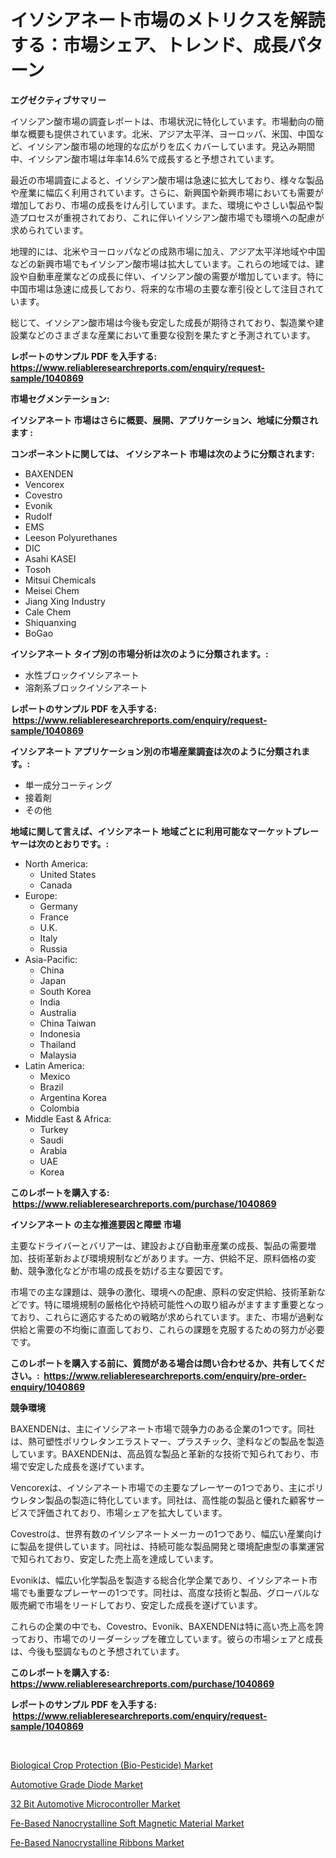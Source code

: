 <p><h1>イソシアネート市場のメトリクスを解読する：市場シェア、トレンド、成長パターン</h1></p><p><strong>エグゼクティブサマリー</strong></p>
<p><p>イソシアン酸市場の調査レポートは、市場状況に特化しています。市場動向の簡単な概要も提供されています。北米、アジア太平洋、ヨーロッパ、米国、中国など、イソシアン酸市場の地理的な広がりを広くカバーしています。見込み期間中、イソシアン酸市場は年率14.6%で成長すると予想されています。</p><p>最近の市場調査によると、イソシアン酸市場は急速に拡大しており、様々な製品や産業に幅広く利用されています。さらに、新興国や新興市場においても需要が増加しており、市場の成長をけん引しています。また、環境にやさしい製品や製造プロセスが重視されており、これに伴いイソシアン酸市場でも環境への配慮が求められています。</p><p>地理的には、北米やヨーロッパなどの成熟市場に加え、アジア太平洋地域や中国などの新興市場でもイソシアン酸市場は拡大しています。これらの地域では、建設や自動車産業などの成長に伴い、イソシアン酸の需要が増加しています。特に中国市場は急速に成長しており、将来的な市場の主要な牽引役として注目されています。</p><p>総じて、イソシアン酸市場は今後も安定した成長が期待されており、製造業や建設業などのさまざまな産業において重要な役割を果たすと予測されています。</p></p>
<p><strong>レポートのサンプル PDF を入手する: <a href="https://www.reliableresearchreports.com/enquiry/request-sample/1040869">https://www.reliableresearchreports.com/enquiry/request-sample/1040869</a></strong></p>
<p><strong>市場セグメンテーション:</strong></p>
<p><strong> イソシアネート 市場はさらに概要、展開、アプリケーション、地域に分類されます :</strong></p>
<p><strong>コンポーネントに関しては、 イソシアネート 市場は次のように分類されます: &nbsp;</strong></p>
<p><ul><li>BAXENDEN</li><li>Vencorex</li><li>Covestro</li><li>Evonik</li><li>Rudolf</li><li>EMS</li><li>Leeson Polyurethanes</li><li>DIC</li><li>Asahi KASEI</li><li>Tosoh</li><li>Mitsui Chemicals</li><li>Meisei Chem</li><li>Jiang Xing Industry</li><li>Cale Chem</li><li>Shiquanxing</li><li>BoGao</li></ul></p>
<p><strong> イソシアネート タイプ別の市場分析は次のように分類されます。:</strong></p>
<p><ul><li>水性ブロックイソシアネート</li><li>溶剤系ブロックイソシアネート</li></ul></p>
<p><strong>レポートのサンプル PDF を入手する: &nbsp;<a href="https://www.reliableresearchreports.com/enquiry/request-sample/1040869">https://www.reliableresearchreports.com/enquiry/request-sample/1040869</a></strong></p>
<p><strong> イソシアネート アプリケーション別の市場産業調査は次のように分類されます。:</strong></p>
<p><ul><li>単一成分コーティング</li><li>接着剤</li><li>その他</li></ul></p>
<p><strong>地域に関して言えば、イソシアネート 地域ごとに利用可能なマーケットプレーヤーは次のとおりです。:</strong></p>
<p><ul>
    <li>
        North America:
        <ul>
            <li>United States</li>
            <li>Canada</li>
        </ul>
    </li>
    <li>
        Europe:
        <ul>
            <li>Germany</li>
            <li>France</li>
            <li>U.K.</li>
            <li>Italy</li>
            <li>Russia</li>
        </ul>
    </li>
    <li>
        Asia-Pacific:
        <ul>
            <li>China</li>
            <li>Japan</li>
            <li>South Korea</li>
            <li>India</li>
            <li>Australia</li>
            <li>China Taiwan</li>
            <li>Indonesia</li>
            <li>Thailand</li>
            <li>Malaysia</li>
        </ul>
    </li>
    <li>
        Latin America:
        <ul>
            <li>Mexico</li>
            <li>Brazil</li>
            <li>Argentina Korea</li>
            <li>Colombia</li>
        </ul>
    </li>
    <li>
        Middle East & Africa:
        <ul>
            <li>Turkey</li>
            <li>Saudi</li>
            <li>Arabia</li>
            <li>UAE</li>
            <li>Korea</li>
        </ul>
    </li>
    </ul></p>
<p><strong>このレポートを購入する: &nbsp;<a href="https://www.reliableresearchreports.com/purchase/1040869">https://www.reliableresearchreports.com/purchase/1040869</a></strong></p>
<p><strong>イソシアネート の主な推進要因と障壁 市場</strong></p>
<p><p>主要なドライバーとバリアーは、建設および自動車産業の成長、製品の需要増加、技術革新および環境規制などがあります。一方、供給不足、原料価格の変動、競争激化などが市場の成長を妨げる主な要因です。</p><p>市場での主な課題は、競争の激化、環境への配慮、原料の安定供給、技術革新などです。特に環境規制の厳格化や持続可能性への取り組みがますます重要となっており、これらに適応するための戦略が求められています。また、市場が過剰な供給と需要の不均衡に直面しており、これらの課題を克服するための努力が必要です。</p></p>
<p><strong>このレポートを購入する前に、質問がある場合は問い合わせるか、共有してください。:&nbsp; <a href="https://www.reliableresearchreports.com/enquiry/pre-order-enquiry/1040869">https://www.reliableresearchreports.com/enquiry/pre-order-enquiry/1040869</a></strong></p>
<p><strong>競争環境</strong></p>
<p><p>BAXENDENは、主にイソシアネート市場で競争力のある企業の1つです。同社は、熱可塑性ポリウレタンエラストマー、プラスチック、塗料などの製品を製造しています。BAXENDENは、高品質な製品と革新的な技術で知られており、市場で安定した成長を遂げています。</p><p>Vencorexは、イソシアネート市場での主要なプレーヤーの1つであり、主にポリウレタン製品の製造に特化しています。同社は、高性能の製品と優れた顧客サービスで評価されており、市場シェアを拡大しています。</p><p>Covestroは、世界有数のイソシアネートメーカーの1つであり、幅広い産業向けに製品を提供しています。同社は、持続可能な製品開発と環境配慮型の事業運営で知られており、安定した売上高を達成しています。</p><p>Evonikは、幅広い化学製品を製造する総合化学企業であり、イソシアネート市場でも重要なプレーヤーの1つです。同社は、高度な技術と製品、グローバルな販売網で市場をリードしており、安定した成長を遂げています。</p><p>これらの企業の中でも、Covestro、Evonik、BAXENDENは特に高い売上高を誇っており、市場でのリーダーシップを確立しています。彼らの市場シェアと成長は、今後も堅調なものと予想されています。</p></p>
<p><strong>このレポートを購入する: &nbsp; <a href="https://www.reliableresearchreports.com/purchase/1040869">https://www.reliableresearchreports.com/purchase/1040869</a></strong></p>
<p><strong>レポートのサンプル PDF を入手する: &nbsp;<a href="https://www.reliableresearchreports.com/enquiry/request-sample/1040869">https://www.reliableresearchreports.com/enquiry/request-sample/1040869</a></strong><strong></strong></p>
<p>&nbsp;</p>
<p><p><a href="https://view.publitas.com/reportprime-1/biological-crop-protection-bio-pesticide-market-size-market-trends-and-growth-outlook-forecasted-for-period-from-2024-to-2031/">Biological Crop Protection (Bio-Pesticide) Market</a></p><p><a href="https://github.com/globismark/Market-Research-Report-List-2/blob/main/automotive-grade-diode-market.md">Automotive Grade Diode Market</a></p><p><a href="https://github.com/bobicer/Market-Research-Report-List-2/blob/main/32-bit-automotive-microcontroller-market.md">32 Bit Automotive Microcontroller Market</a></p><p><a href="https://rainy-horn-d69.notion.site/Fe-Based-Nanocrystalline-Soft-Magnetic-Material-Market-Research-Report-Provides-Critical-Insights-th-df15740a0722407c9536144f01646fda">Fe-Based Nanocrystalline Soft Magnetic Material Market</a></p><p><a href="https://woozy-pyroraptor-a1f.notion.site/Fe-Based-Nanocrystalline-Ribbons-Market-Challenges-Opportunities-and-Growth-Drivers-and-Major-Mar-db4cd5f76f8b406f837946b48ca2749b">Fe-Based Nanocrystalline Ribbons Market</a></p></p>